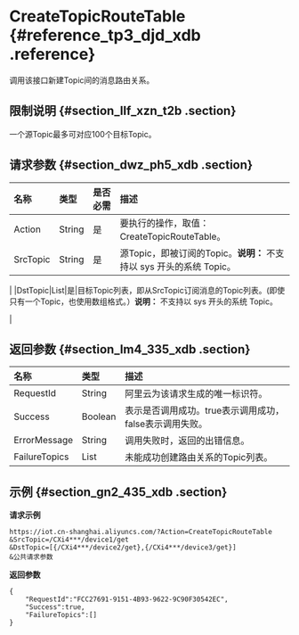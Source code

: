 # CreateTopicRouteTable {#reference_tp3_djd_xdb .reference}

调用该接口新建Topic间的消息路由关系。

## 限制说明 {#section_llf_xzn_t2b .section}

一个源Topic最多可对应100个目标Topic。

## 请求参数 {#section_dwz_ph5_xdb .section}

|名称|类型|是否必需|描述|
|:-|:-|:---|:-|
|Action|String|是|要执行的操作，取值：CreateTopicRouteTable。|
|SrcTopic|String|是|源Topic，即被订阅的Topic。**说明：** 不支持以 sys 开头的系统 Topic。

|
|DstTopic|List|是|目标Topic列表，即从SrcTopic订阅消息的Topic列表。\(即使只有一个Topic，也使用数组格式。）**说明：** 不支持以 sys 开头的系统 Topic。

|

## 返回参数 {#section_lm4_335_xdb .section}

|名称|类型|描述|
|:-|:-|:-|
|RequestId|String|阿里云为该请求生成的唯一标识符。|
|Success|Boolean|表示是否调用成功。true表示调用成功，false表示调用失败。|
|ErrorMessage|String|调用失败时，返回的出错信息。|
|FailureTopics|List|未能成功创建路由关系的Topic列表。|

## 示例 {#section_gn2_435_xdb .section}

**请求示例**

```
https://iot.cn-shanghai.aliyuncs.com/?Action=CreateTopicRouteTable
&SrcTopic=/CXi4***/device1/get
&DstTopic=[{/CXi4***/device2/get},{/CXi4***/device3/get}]
&公共请求参数
```

**返回参数**

```
{
    "RequestId":"FCC27691-9151-4B93-9622-9C90F30542EC",
    "Success":true,
    "FailureTopics":[]
}
```

